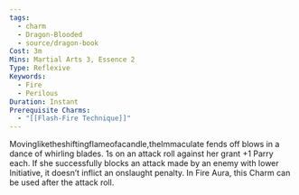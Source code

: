 ```yaml
---
tags:
  - charm
  - Dragon-Blooded
  - source/dragon-book
Cost: 3m
Mins: Martial Arts 3, Essence 2
Type: Reflexive
Keywords:
  - Fire
  - Perilous
Duration: Instant
Prerequisite Charms:
  - "[[Flash-Fire Technique]]"
---
```

Movingliketheshiftingflameofacandle,theImmaculate fends off blows in a dance of whirling blades. 1s on an attack roll against her grant +1 Parry each. If she successfully blocks an attack made by an enemy with lower Initiative, it doesn’t inflict an onslaught penalty. In Fire Aura, this Charm can be used after the attack roll.